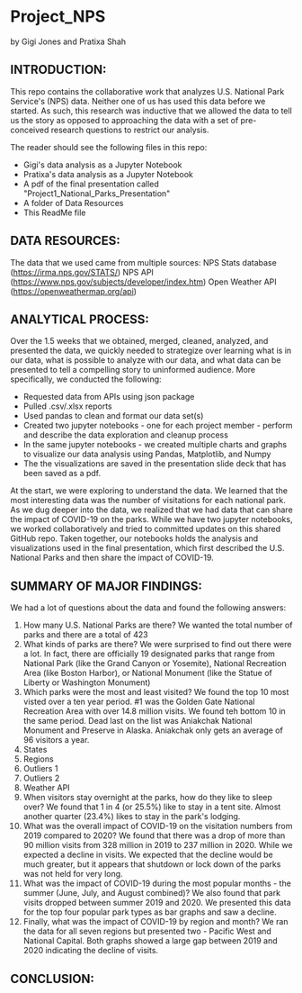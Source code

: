 # Project_NPS
by Gigi Jones and Pratixa Shah

## INTRODUCTION: 
This repo contains the collaborative work that analyzes U.S. National Park Service's (NPS) data. Neither one of us has used this data before we started. As such, this research was inductive that we allowed the data to tell us the story as opposed to approaching the data with a set of pre-conceived research questions to restrict our analysis. 

The reader should see the following files in this repo:
  * Gigi's data analysis as a Jupyter Notebook 
  * Pratixa's data analysis as a Jupyter Notebook
  * A pdf of the final presentation called "Project1_National_Parks_Presentation"
  * A folder of Data Resources 
  * This ReadMe file

## DATA RESOURCES:
The data that we used came from multiple sources: 
  NPS Stats database (https://irma.nps.gov/STATS/)
  NPS API (https://www.nps.gov/subjects/developer/index.htm)
  Open Weather API (https://openweathermap.org/api) 


## ANALYTICAL PROCESS:
Over the 1.5 weeks that we obtained, merged, cleaned, analyzed, and presented the data, we quickly needed to strategize over learning what is in our data, what is possible to analyze with our data, and what data can be presented to tell a compelling story to uninformed audience. More specifically, we conducted the following:
  * Requested data from APIs using json package
  * Pulled .csv/.xlsx reports
  * Used pandas to clean and format our data set(s)
  * Created two jupyter notebooks - one for each project member - perform and describe the data exploration and cleanup process
  * In the same jupyter notebooks - we created multiple charts and graphs to visualize our data analysis using Pandas, Matplotlib, and Numpy
  * The the visualizations are saved in the presentation slide deck that has been saved as a pdf.

At the start, we were exploring to understand the data. We learned that the most interesting data was the number of visitations for each national park. As we dug deeper into the data, we realized that we had data that can share the impact of COVID-19 on the parks. While we have two jupyter notebooks, we worked collaboratively and tried to committed updates on this shared GitHub repo. Taken together, our notebooks holds the analysis and visualizations used in the final presentation, which first described the U.S. National Parks and then share the impact of COVID-19.
  
## SUMMARY OF MAJOR FINDINGS:
We had a lot of questions about the data and found the following answers:
1. How many U.S. National Parks are there? We wanted the total number of parks and there are a total of 423
2. What kinds of parks are there? We were surprised to find out there were a lot. In fact, there are officially 19 designated parks that range from National Park (like the Grand Canyon or Yosemite), National Recreation Area (like Boston Harbor), or National Monument (like the Statue of Liberty or Washington Monument)
3. Which parks were the most and least visited? We found the top 10 most visted over a ten year period. #1 was the Golden Gate National Recreation Area with over 14.8 million visits. We found teh bottom 10 in the same period. Dead last on the list was Aniakchak National Monument and Preserve in Alaska. Aniakchak only gets an average of 96 visitors a year.
4. States
5. Regions
6. Outliers 1
7. Outliers 2
8. Weather API
9. When visitors stay overnight at the parks, how do they like to sleep over? We found that 1 in 4 (or 25.5%) like to stay in a tent site. Almost another quarter (23.4%) likes to stay in the park's lodging.
10. What was the overall impact of COVID-19 on the visitation numbers from 2019 compared to 2020? We found that there was a drop of more than 90 million visits from 328 million in 2019 to 237 million in 2020. While we expected a decline in visits. We expected that the decline would be much greater, but it appears that shutdown or lock down of the parks was not held for very long. 
11. What was the impact of COVID-19 during the most popular months - the summer (June, July, and August combined)? We also found that park visits dropped between summer 2019 and 2020. We presented this data for the top four popular park types as bar graphs and saw a decline.
12. Finally, what was the impact of COVID-19 by region and month? We ran the data for all seven regions but presented two - Pacific West and National Capital. Both graphs showed a large gap between 2019 and 2020 indicating the decline of visits.


## CONCLUSION:


